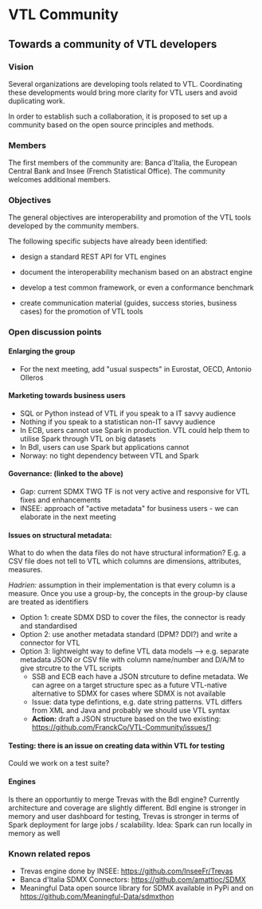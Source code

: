 # VTL Community

## Towards a community of VTL developers

### Vision

Several organizations are developing tools related to VTL. Coordinating these developments would bring more clarity for VTL users and avoid duplicating work.

In order to establish such a collaboration, it is proposed to set up a community based on the open source principles and methods.

### Members

The first members of the community are: Banca d'Italia, the European Central Bank and Insee (French Statistical Office). The community welcomes additional members.

### Objectives

The general objectives are interoperability and promotion of the VTL tools developed by the community members.

The following specific subjects have already been identified:

* design a standard REST API for VTL engines

* document the interoperability mechanism based on an abstract engine

* develop a test common framework, or even a conformance benchmark

* create communication material (guides, success stories, business cases) for the promotion of VTL tools

### Open discussion points

#### Enlarging the group
* For the next meeting, add "usual suspects" in Eurostat, OECD, Antonio Olleros

#### Marketing towards business users
* SQL or Python instead of VTL if you speak to a IT savvy audience
* Nothing if you speak to a statistican non-IT savvy audience
* In ECB, users cannot use Spark in production. VTL could help them to utilise Spark through VTL on big datasets
* In BdI, users can use Spark but applications cannot
* Norway: no tight dependency between VTL and Spark

#### Governance: (linked to the above)
* Gap: current SDMX TWG TF is not very active and responsive for VTL fixes and enhancements
* INSEE: approach of "active metadata" for business users - we can elaborate in the next meeting

#### Issues on structural metadata:
What to do when the data files do not have structural information? E.g. a CSV file does not tell to VTL which columns are dimensions, attributes, measures.

_Hadrien:_ assumption in their implementation is that every column is a measure. Once you use a group-by, the concepts in the group-by clause are treated as identifiers

* Option 1: create SDMX DSD to cover the files, the connector is ready and standardised
* Option 2: use another metadata standard (DPM? DDI?) and write a connector for VTL
* Option 3: lightweight way to define VTL data models --> e.g. separate metadata JSON or CSV file with column name/number and D/A/M to give strcutre to the VTL scripts
  * SSB and ECB each have a JSON strcuture to define metadata. We can agree on a target structure spec as a future VTL-native alternative to SDMX for cases where SDMX is not available 
  * Issue: data type defintions, e.g. date string patterns. VTL differs from XML and Java and probably we should use VTL syntax
  * __Action:__ draft a JSON structure based on the two existing:
  https://github.com/FranckCo/VTL-Community/issues/1

#### Testing: there is an issue on creating data within VTL for testing
Could we work on a test suite?

#### Engines
Is there an opportuntiy to merge Trevas with the BdI engine? Currently architecture and coverage are slightly different.
BdI engine is stronger in memory and user dashboard for testing, Trevas is stronger in terms of Spark deployment for large jobs / scalability.
Idea: Spark can run locally in memory as well

### Known related repos
* Trevas engine done by INSEE: https://github.com/InseeFr/Trevas
* Banca d'Italia SDMX Connectors: https://github.com/amattioc/SDMX
* Meaningful Data open source library for SDMX available in PyPi and on https://github.com/Meaningful-Data/sdmxthon 